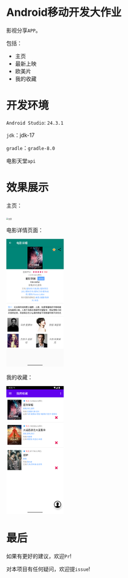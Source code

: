 # Android移动开发大作业

影视分享`APP`。

包括：

- 主页
- 最新上映
- 欧美片
- 我的收藏

# 开发环境

`Android Studio`: `24.3.1`

`jdk`：jdk-17

`gradle`：`gradle-8.0`

电影天堂`api`



# 效果展示



主页：

<img src="D:\Android\MoveShare\主页.jpg" alt="主页" style="zoom:33%;" />



电影详情页面：

<img src="https://raw.githubusercontent.com/XiaoPeng0x3/blogImage/main/详情页面.jpg" alt="详情页面" style="zoom:33%;" />



我的收藏：

<img src="https://raw.githubusercontent.com/XiaoPeng0x3/blogImage/main/我的收藏.jpg" alt="我的收藏" style="zoom:33%;" />



# 最后

如果有更好的建议，欢迎`Pr`!

对本项目有任何疑问，欢迎提`issue`!













